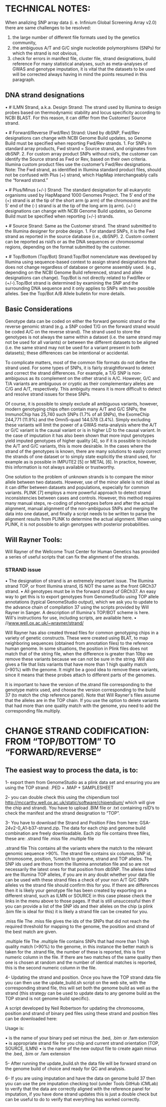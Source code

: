 # TECHNICAL NOTES:

When analizing SNP array data (i. e. Infinium Global Screening Array v2.0) there are same challenges to be resolved: 
1) the large number of different file formats used by the genetics community, 
2) the ambiguous A/T and G/C single nucleotide polymorphisms (SNPs) for which the strand is not obvious, 
3) check for errors in manifest file, cluster file, strand designations, build reference 
For many statistical analyses, such as meta-analyses of GWAS and genotype imputation, it is vital that the datasets to be used will be corrected always having in mind the points resumed in this paragraph.

## DNA strand designations
•	# ILMN Strand, a.k.a. Design Strand: The strand used by Illumina to design probes based on thermodynamic stability and locus specificity according to NCBI BLAST. For this reason, it can differ from the Customer/ Source strand.

•	# Forward/Reverse (Fwd/Rev) Strand: Used by dbSNP, Fwd/Rev designations can change with NCBI Genome Build updates, so Genome Build must be specified when reporting Fwd/Rev strands. 1. For SNPs in standard array products, Fwd strand = Source strand, and originates from dbSNP. 2. For custom array product SNPs without rsid’s, the customer can identify the Source strand as Fwd or Rev, based on their own criteria. Illumina custom product files use the customer’s Fwd/Rev designations. Note: The Fwd strand, as identified in Illumina standard product files, should not be confused with Plus (+) strand, which HapMap interchangeably calls the “forward strand.”

•	# Plus/Minus (+/-) Strand: The standard designation for all eukaryotic organisms used by HapMapand 1000 Genomes Project. The 5′ end of the (+) strand is at the tip of the short arm (p arm) of the chromosome and the 5′ end of the (-) strand is at the tip of the long arm (q arm). (+/-) designations can change with NCBI Genome Build updates, so Genome Build must be specified when reporting (+/-) strands.

•	# Source Strand: Same as the Customer strand. The strand submitted to the Illumina designer for probe design. 1. For standard SNPs, it is the Fwd strand as reported in the source database (i.e., dbSNP). 2. Custom content can be reported as rsid’s or as the DNA sequences or chromosomal regions, depending on the format submitted by the customer.

•	# Top/Bottom (Top/Bot) Strand:Top/Bot nomenclature was developed by Illumina using sequence-based context to assign strand designations that does not change regardless of database or genome assembly used. (e.g., depending on the NCBI Genome Build referenced, strand and allele designations can change). Top/Bot is not directly related to Fwd/Rev or (+/-).Top/Bot strand is determined by examining the SNP and the surrounding DNA sequence and it only applies to SNPs with two possible alleles. See the Top/Bot A/B Allele bulletin for more details.

## Basic Considerations
Genotype data can be coded on either the forward genomic strand or the reverse genomic strand (e.g. a SNP coded T/G on the forward strand would be coded A/C on the reverse strand). The strand used to store the genotypes is not always the same within a dataset (i.e. the same strand may not be used for all variants) or between the different datasets to be aligned (i.e. the same strand may not be used for a variant present in both datasets); these differences can be intentional or accidental. 

To complicate matters, most of the common file formats do not define the strand used. For some types of SNPs, it is fairly straightforward to detect and correct the strand differences. For example, a T/G SNP is non-ambiguous as its complement on the other strand is A/C. However, G/C and T/A variants are ambiguous or cryptic as their complementary alleles are C/G and A/T, respectively. This ambiguity means it is more difficult to detect and resolve strand issues for these SNPs.

Of course, it is possible to simply exclude all ambiguous variants, however, modern genotyping chips often contain many A/T and G/C SNPs; the ImmunoChip has 25,740 such SNPs (1.7% of all SNPs), the ExomeChip 244,771 (11.9%) and the Omni5-quad 144.578 (3.4%). Simply excluding these variants will limit the power of a GWAS meta-analysis where the A/T or G/C variant is the causal variant or is in higher LD to the causal variant. In the case of imputation it has also been shown that more input genotypes yield imputed genotypes of higher quality [4], so if it is possible to include the A/T and G/C variants, this is more desirable. In the cases where the strand of the genotypes is known, there are many solutions to easily correct the strands of one dataset or to simply state explicitly the strand used, for example as is possible in IMPUTE2 [5] or METAL [6]. In practice, however, this information is not always available or trustworthy.

One solution to the problem of unknown strands is to compare the minor allele between two datasets. However, use of the minor allele is not ideal as it can differ between datasets and populations, especially for common variants. PLINK [7] employs a more powerful approach to detect strand inconsistencies between cases and controls. However, this method requires many manual steps, re-coding of phenotypes before and after the actual alignment, manual alignment of the non-ambiguous SNPs and merging the data into one dataset, and finally a script needs to be written to parse the alignment results from PLINK to determine the actual alignment. When using PLINK, it is not possible to align genotypes with posterior probabilities.

## Will Rayner Tools:
Will Rayner of the Wellcome Trust Center for Human Genetics has provided a series of useful scripts that can fix the alignment of the strands.
### STRAND issue

•	The designation of strand is an extremely important issue. The Illumina strand TOP, or front Illumina strand, IS NOT the same as the front GRCh37 strand.
•	All genotypes must be in the forward strand of GRCh37. An easy way to get this is to export genotypes from GenomeStudio using TOP allele annotations (typical GenomeStudio output), which we ask you to update to the advance chain of compilation 37 using the scripts provided by Will Rayner in Sanger. A description of Illumina's TOP/BOT scheme is here. Will's instructions for use, including scripts, are available here.
•	//www.well.ox.ac.uk/~wrayner/strand/

Will Rayner has also created thread files for common genotyping chips in a variety of genetic constructs. These were created using BLAT, to map neighboring sequences (obtained from annotation files) to the reference human genome. 
In some situations, the position in Plink files does not match that of the string file, when the difference is greater than 10bp we remove these variants because we can not be sure in the string. Will also gives a file that lists variants that have more than 1 high quality match (>90%) with the genome. It might be a good idea to remove these variants, since it means that these probes attach to different parts of the genomes.

It is important to have the version of the.strand file corresponding to the genotype matrix used, and choose the version corresponding to the build 37 (to match the chip reference panel). Note that Will Rayner's files assume that the alleles are in the TOP chain. If you use the option to delete variants that had more than one quality match with the genome, you need to add the corresponding file.multiply.

# CHANGE STRAND CODIFICATION: FROM “TOP/BOTTOM” TO “FORWARD/REVERSE” 

## The easiest way to process the data, is to:
 
1-	export them from GenomeStudio as a plink data set and ensuring you are using the TOP strand: .PED + .MAP + SAMPLESHEET

2-	you can double check this using the chipendium tool
http://mccarthy.well.ox.ac.uk/static/software/chipendium/  which will give the chip and strand). You have to upload .BIM file or .txt containing rsID’s to check the manifest and the strand designation to “TOP”.

3-	You have to download the Strand and Position Files from here: GSA-24v2-0_A1-b37-strand.zip.  The data for each chip and genome build combination are freely downloadable. Each zip file contains three files, these are:
.strand file
.miss file
.multiple file

.strand file This contains all the variants where the match to the relevant genomic sequence >90%. The strand file contains six columns, SNP id, chromosome, position, %match to genome, strand and TOP alleles. The SNP ids used are those from the Illumina annotation file and so are not necessarily the latest ones for that position from dbSNP. The alleles listed are the Illumina TOP alleles, if you are in any doubt whether your data file can be used with these strand files a check of your non A/T G/C SNPs alleles vs the strand file should confirm this for you. If there are differences then it is likely your genotype file has been created by exporting on a different strand, such as ILMN or SOURCE in this case please check the links in the menu above to those pages. If that is still unsuccessful then if you can provide a list of the SNP ids and their alleles on the chip (a plink .bim file is ideal for this) it is likely a strand file can be created for you.

.miss file The .miss file gives the ids of the SNPs that did not reach the required threshold for mapping to the genome, the position and strand of the best match are given.

.multiple file The .multiple file contains SNPs that had more than 1 high quality match (>90%) to the genome, in this instance the better match is taken for the .strand file, the number of these is reported, this is first numeric column in the file. If there are two matches of the same quality then one is chosen at random and the number of identical matches is reported, this is the second numeric column in the file.

4-	Updating the strand and position. Once you have the TOP strand data file you can then use the update_build.sh script on the web site, with the corresponding strand file, this will set both the genome build as well as the strand (this strategy can be used to update data to any genome build as the TOP strand is not genome build specific). 

A script developed by Neil Robertson for updating the chromosome, position and strand of binary ped files using these strand and position files can be downloaded here:




Usage is:

•	<bed-file-stem>	is the name of your binary ped set minus the .bed, .bim or .fam extension
•	<strand-file>	is appropriate strand file for you chip and current strand orientation (TOP, SOURCE, ILMN)
•	<output-file-stem>	is the name of the new output file to create again minus the .bed, .bim or .fam extension

5-	After running the update_build.sh the data file will be forward strand on the genome build of choice and ready for QC and analysis. 

6-	If you are using imputation and have the data on genome build 37 then you can use the pre imputation checking tool (under Tools GitHub iCMLab) to verify that the data are correctly aligned with the reference panel for imputation, if you have done strand updates this is just a double check but can be useful to do to verify that everything has worked correctly.

